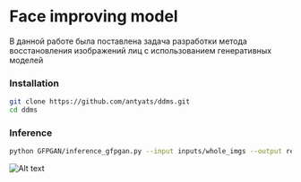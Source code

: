# Face improving model
В данной работе была поставлена задача разработки метода восстановления изображений лиц с использованием генеративных моделей
### Installation

```bash
git clone https://github.com/antyats/ddms.git
cd ddms
```

### Inference

```bash
python GFPGAN/inference_gfpgan.py --input inputs/whole_imgs --output results --version 1
``````


![Alt text](<1.png>)